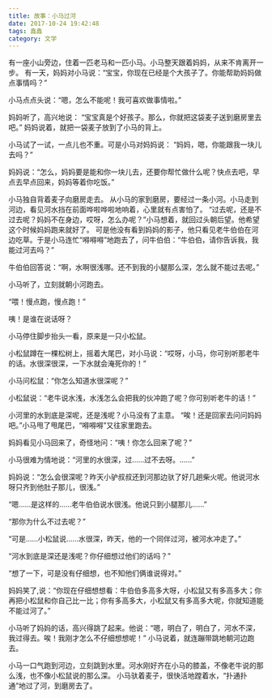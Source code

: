 ```yaml
---
title: 故事：小马过河
date: 2017-10-24 19:42:48
tags: 鑫鑫
category: 文学
---
```

有一座小山旁边，住着一匹老马和一匹小马。小马整天跟着妈妈，从来不肯离开一步。 有一天，妈妈对小马说：“宝宝，你现在已经是个大孩子了。你能帮助妈妈做点事情吗？” 

小马点点头说：“嗯，怎么不能呢！我可喜欢做事情啦。” 

妈妈听了，高兴地说： “宝宝真是个好孩子。那么，你就把这袋麦子送到磨房里去吧。” 妈妈说着，就把一袋麦子放到了小马的背上。 

小马试了一试，一点儿也不重。可是小马对妈妈说： “妈妈，嗯，你能跟我一块儿去吗？” 

妈妈说：“怎么，妈妈要是能和你一块儿去，还要你帮忙做什么呢？快点去吧，早点去早点回来，妈妈等着你吃饭。” 

小马独自背着麦子向磨房走去。 从小马的家到磨房，要经过一条小河。小马走到河边，看见河水挡在前面哗啦哗啦地响着，心里就有点害怕了。 “过去呢，还是不过去呢？妈妈不在身边，哎呀，怎么办呢？”小马想着，就回过头朝后望。他希望这个时候妈妈跑来就好了。 可是他没有看到妈妈的影子，他只看见老牛伯伯在河边吃草。于是小马连忙“嘚嘚嘚”地跑去了，问牛伯伯：“牛伯伯，请你告诉我，我能过河去吗？” 

牛伯伯回答说：“啊，水啊很浅哪。还不到我的小腿那么深，怎么就不能过去呢。” 

小马听了，立刻就朝小河跑去。 

“喂！慢点跑，慢点跑！” 

咦！是谁在说话呀？ 

小马停住脚步抬头一看，原来是一只小松鼠。 

小松鼠蹲在一棵松树上，摇着大尾巴，对小马说：“哎呀，小马，你可别听那老牛的话。水很深很深，一下水就会淹死你的！” 

小马问松鼠：“你怎么知道水很深呢？” 

小松鼠说：“老牛说水浅，水浅怎么会把我的伙冲跑了呢？你可别听老牛的话！” 

小河里的水到底是深呢，还是浅呢？小马没有了主意。 “唉！还是回家去问问妈妈吧。”小马甩了甩尾巴，“嘚嘚嘚”又往家里跑去。 

妈妈看见小马回来了，奇怪地问：“咦！你怎么回来了呢？” 

小马很难为情地说：“河里的水很深，过……过不去呀。……” 

妈妈说：“怎么会很深呢？昨天小驴叔叔还到河那边驮了好几趟柴火呢。他说河水呀只齐到他肚子那儿，很浅。” 

“嗯……是这样的……老牛伯伯说水很浅。他说只到小腿那儿……” 

“那你为什么不过去呢？” 

“可是……小松鼠说……水很深，昨天，他的一个同伴过河，被河水冲走了。” 

“河水到底是深还是浅呢？你仔细想过他们的话吗？” 

“想了一下，可是没有仔细想，也不知他们俩谁说得对。” 

妈妈笑了,说：“你现在仔细想想看：牛伯伯多高多大呀，小松鼠又有多高多大；你再把小松鼠和你自己比一比；你有多高多大，小松鼠又有多高多大呢，你就知道能不能过河了。” 

小马听了妈妈的话，高兴得跳了起来。他说：“嗯，明白了，明白了，河水不深，我过得去。唉！我刚才怎么不仔细想想呢！” 小马说着，就连蹦带跳地朝河边跑去。 

小马一口气跑到河边，立刻跳到水里。河水刚好齐在小马的膝盖，不像老牛说的那么浅，也不像小松鼠说的那么深。 小马驮着麦子，很快活地蹚着水，“扑通扑通”地过了河，到磨房去了。
